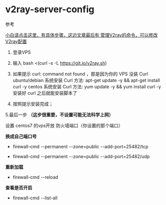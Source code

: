 # v2ray-server-config


参考

[小白请点击这里，有具体步骤，这边文章最后有 管理V2ray的命令，可以修改V2ray配置](https://github.com/233boy/v2ray/wiki/V2Ray%E6%90%AD%E5%BB%BA%E8%AF%A6%E7%BB%86%E5%9B%BE%E6%96%87%E6%95%99%E7%A8%8B)
1. 登录VPS

2. 输入  bash <(curl -s -L https://git.io/v2ray.sh)

3. 如果提示 curl: command not found ，那是因为你的 VPS 没装 Curl
ubuntu/debian 系统安装 Curl 方法: apt-get update -y && apt-get install curl -y
centos 系统安装 Curl 方法: yum update -y && yum install curl -y
安装好 curl 之后就能安装脚本了
    
4. 按照提示安装完成；

5.最后一步   **（这步很重要，不设置可能无法科学上网）**
 
  设置 centos7 的vps开放 防火墙端口（你设置的那个端口）
  
**换成自己端口号**

* firewall-cmd --permanent --zone=public --add-port=25482/tcp


* firewall-cmd --permanent --zone=public --add-port=25482/udp

**重新加载**
* firewall-cmd --reload

**查看是否开启**

* firewall-cmd --list-all

   
